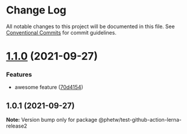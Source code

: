 # Change Log

All notable changes to this project will be documented in this file.
See [Conventional Commits](https://conventionalcommits.org) for commit guidelines.

# [1.1.0](https://github.com/phetw/github-action-lerna/compare/@phetw/test-github-action-lerna-release2@1.0.1...@phetw/test-github-action-lerna-release2@1.1.0) (2021-09-27)


### Features

* awesome feature ([70d4154](https://github.com/phetw/github-action-lerna/commit/70d4154a73b3abd8aaee9c46f9b1cbcc7568287f))





## 1.0.1 (2021-09-27)

**Note:** Version bump only for package @phetw/test-github-action-lerna-release2
